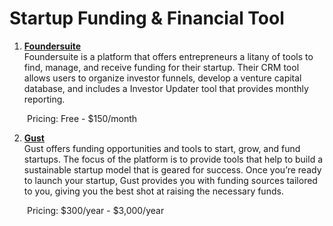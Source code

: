 # Startup Funding & Financial Tool

1. **[Foundersuite](https://foundersuite.com/)**
<br>Foundersuite is a platform that offers entrepreneurs a litany of tools to find, manage, and receive funding for their startup. Their CRM tool allows users to organize investor funnels, develop a venture capital database, and includes a Investor Updater tool that provides monthly reporting. 

&emsp;&emsp;Pricing: Free - $150/month

2. **[Gust](https://gust.com/)**
<br>Gust offers funding opportunities and tools to start, grow, and fund startups. The focus of the platform is to provide tools that help to build a sustainable startup model that is geared for success. Once you’re ready to launch your startup, Gust provides you with funding sources tailored to you, giving you the best shot at raising the necessary funds. 

&emsp;&emsp;Pricing: $300/year - $3,000/year

